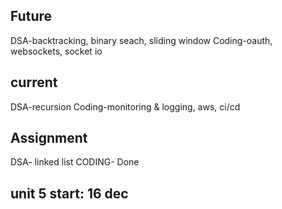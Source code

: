 ## Future

DSA-backtracking, binary seach, sliding window
Coding-oauth, websockets, socket io

## current

DSA-recursion 
Coding-monitoring & logging, aws, ci/cd

## Assignment

DSA- linked list
CODING- Done

## unit 5 start: 16 dec
